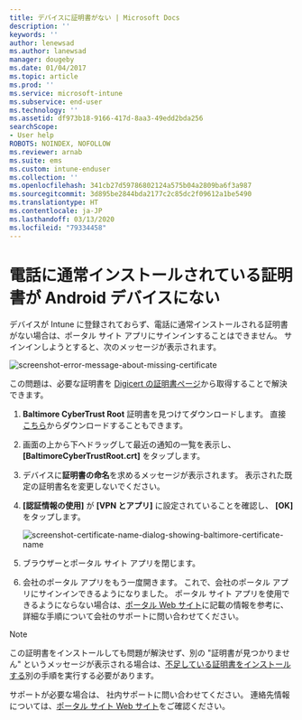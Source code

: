 ```yaml
---
title: デバイスに証明書がない | Microsoft Docs
description: ''
keywords: ''
author: lenewsad
ms.author: lanewsad
manager: dougeby
ms.date: 01/04/2017
ms.topic: article
ms.prod: ''
ms.service: microsoft-intune
ms.subservice: end-user
ms.technology: ''
ms.assetid: df973b18-9166-417d-8aa3-49edd2bda256
searchScope:
- User help
ROBOTS: NOINDEX, NOFOLLOW
ms.reviewer: arnab
ms.suite: ems
ms.custom: intune-enduser
ms.collection: ''
ms.openlocfilehash: 341cb27d59786802124a575b04a2809ba6f3a987
ms.sourcegitcommit: 3d895be2844bda2177c2c85dc2f09612a1be5490
ms.translationtype: HT
ms.contentlocale: ja-JP
ms.lasthandoff: 03/13/2020
ms.locfileid: "79334458"
---
```

# <a name="your-android-device-is-missing-a-certificate-that-usually-comes-installed-on-your-phone"></a>電話に通常インストールされている証明書が Android デバイスにない

デバイスが Intune に登録されておらず、電話に通常インストールされる証明書がない場合は、ポータル サイト アプリにサインインすることはできません。 サインインしようとすると、次のメッセージが表示されます。

![screenshot-error-message-about-missing-certificate](./media/andr-cert_install-1-cert_missing.png)

この問題は、必要な証明書を [Digicert の証明書ページ](https://www.digicert.com/digicert-root-certificates.htm)から取得することで解決できます。

1. __Baltimore CyberTrust Root__ 証明書を見つけてダウンロードします。 直接[こちら](https://www.digicert.com/CACerts/BaltimoreCyberTrustRoot.crt)からダウンロードすることもできます。

2. 画面の上から下へドラッグして最近の通知の一覧を表示し、 **[BaltimoreCyberTrustRoot.crt]** をタップします。

3. デバイスに**証明書の命名**を求めるメッセージが表示されます。 表示された既定の証明書名を変更しないでください。

4. **[認証情報の使用]** が **[VPN とアプリ]** に設定されていることを確認し、 **[OK]** をタップします。

    ![screenshot-certificate-name-dialog-showing-baltimore-certificate-name](./media/andr-cert_install-2-add_cert_name.png)

5. ブラウザーとポータル サイト アプリを閉じます。

6. 会社のポータル アプリをもう一度開きます。 これで、会社のポータル アプリにサインインできるようになりました。 ポータル サイト アプリを使用できるようにならない場合は、[ポータル Web サイト](https://go.microsoft.com/fwlink/?linkid=2010980)に記載の情報を参考に、詳細な手順について会社のサポートに問い合わせてください。

>[!NOTE]
> この証明書をインストールしても問題が解決せず、別の "証明書が見つかりません" というメッセージが表示される場合は、[不足している証明書をインストールする](your-device-is-missing-an-IT-required-certificate-android.md)別の手順を実行する必要があります。

サポートが必要な場合は、 社内サポートに問い合わせてください。 連絡先情報については、[ポータル サイト Web サイト](https://go.microsoft.com/fwlink/?linkid=2010980)をご確認ください。

